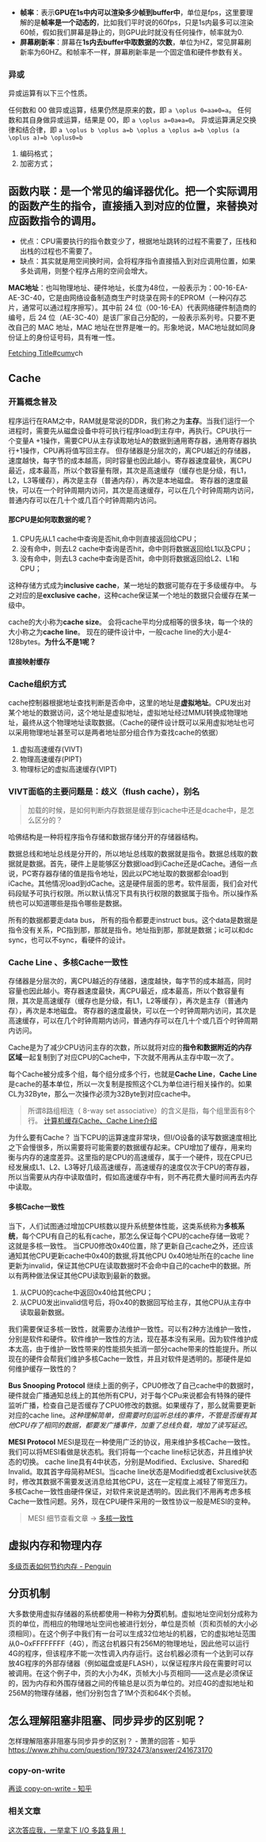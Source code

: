 
- **帧率**：表示**GPU在1s中内可以渲染多少帧到buffer中**，单位是fps，这里要理解的是**帧率是一个动态的**，比如我们平时说的60fps，只是1s内最多可以渲染60帧，假如我们屏幕是静止的，则GPU此时就没有任何操作，帧率就为0.  
- **屏幕刷新率**：屏幕在**1s内去buffer中取数据的次数**，单位为HZ，常见屏幕刷新率为60HZ。和帧率不一样，屏幕刷新率是一个固定值和硬件参数有关。

### 异或
异或运算有以下三个性质。

任何数和 00 做异或运算，结果仍然是原来的数，即 ``a \oplus 0=aa⊕0=a``。
任何数和其自身做异或运算，结果是 00，即 ``a \oplus a=0a⊕a=0``。
异或运算满足交换律和结合律，即 ``a \oplus b \oplus a=b \oplus a \oplus a=b \oplus (a \oplus a)=b \oplus0=b``

1. 编码格式；
2. 加密方式；

## 函数内联：是一个常见的编译器优化。把一个实际调用的函数产生的指令，直接插入到对应的位置，来替换对应函数指令的调用。
- 优点：CPU需要执行的指令数变少了，根据地址跳转的过程不需要了，压栈和出栈的过程也不需要了。
- 缺点：其实就是用空间换时间，会将程序指令直接插入到对应调用位置，如果多处调用，则整个程序占用的空间会增大。

**MAC地址**：也叫物理地址、硬件地址，长度为48位，一般表示为：00-16-EA-AE-3C-40，它是由网络设备制造商生产时烧录在网卡的EPROM（一种闪存芯片，通常可以通过程序擦写）。其中前 24 位（00-16-EA）代表网络硬件制造商的编号，后 24 位（AE-3C-40）是该厂家自己分配的，一般表示系列号。只要不更改自己的 MAC 地址，MAC 地址在世界是唯一的。形象地说，MAC地址就如同身份证上的身份证号码，具有唯一性。

[Fetching Title#cumv](https://www.polarxiong.com/archives/%E5%A4%9A%E7%BA%A7%E9%A1%B5%E8%A1%A8%E5%A6%82%E4%BD%95%E8%8A%82%E7%BA%A6%E5%86%85%E5%AD%98.html)ch
## Cache 

### 开篇概念普及
程序运行在RAM之中，RAM就是常说的DDR，我们称之为**主存**。当我们运行一个进程时，需要先从磁盘设备中将可执行程序load到主存中，再执行。CPU执行一个变量A +1操作，需要CPU从主存读取地址A的数据到通用寄存器，通用寄存器执行+1操作，CPU再将值写回主存。
但存储器是分层次的，离CPU越近的存储器，速度越快，每字节的成本越高，同时容量也因此越小。寄存器速度最快，离CPU最近，成本最高，所以个数容量有限，其次是高速缓存（缓存也是分级，有L1，L2，L3等缓存），再次是主存（普通内存），再次是本地磁盘。
寄存器的速度最快，可以在一个时钟周期内访问，其次是高速缓存，可以在几个时钟周期内访问，普通内存可以在几十个或几百个时钟周期内访问。
#### 那CPU是如何取数据的呢？
1. CPU先从L1 cache中查询是否hit,命中则直接返回给CPU；
2. 没有命中，则去L2 cache中查询是否hit，命中则将数据返回给L1以及CPU；
3. 没有命中，则去L3 cache中查询是否hit，命中则将数据返回给L2、L1和CPU；

这种存储方式成为**inclusive cache**，某一地址的数据可能存在于多级缓存中。
与之对应的是**exclusive cache**，这种cache保证某一个地址的数据只会缓存在某一级中。

cache的大小称为**cache size**。
会将cache平均分成相等的很多块，每一个块的大小称之为**cache line**。
现在的硬件设计中，一般cache line的大小是4-128bytes。**为什么不是1呢？**


#### 直接映射缓存

### Cache组织方式
cache控制器根据地址查找判断是否命中，这里的地址是**虚拟地址**。CPU发出对某个地址的数据访问，这个地址是虚拟地址，虚拟地址经过MMU转换成物理地址，最终从这个物理地址读取数据。（Cache的硬件设计既可以采用虚拟地址也可以采用物理地址甚至可以是两者地址部分组合作为查找cache的依据）

1. 虚拟高速缓存(VIVT)
2. 物理高速缓存(PIPT)
3. 物理标记的虚拟高速缓存(VIPT)


### VIVT面临的主要问题是：歧义（flush cache），别名


> 加载的时候，是如何判断内存数据是缓存到icache中还是dcache中，是怎么区分的？

哈佛结构是一种将程序指令存储和数据存储分开的存储器结构。

数据总线和地址总线是分开的，所以地址总线取的数据就是指令。数据总线取的数据就是数据。首先，硬件上是能够区分数据load到iCache还是dCache。通俗一点说，PC寄存器存储的值是指令地址，因此以PC地址取的数据都会load到iCache。其他情况load到dCache。这是硬件层面的思考。软件层面，我们会对代码段赋予可执行权限。所以默认情况下具有执行权限的数据属于指令。所以操作系统也可以知道哪些是指令哪些是数据。

所有的数据都要走data bus， 所有的指令都要走instruct bus。这个data是数据是指令没有关系，PC指到那，那就是指令。地址指到那，那就是数据；ic可以和dc sync，也可以不sync，看硬件的设计。

### Cache Line 、多核Cache一致性
存储器是分层次的，离CPU越近的存储器，速度越快，每字节的成本越高，同时容量也因此越小。寄存器速度最快，离CPU最近，成本最高，所以个数容量有限，其次是高速缓存（缓存也是分级，有L1，L2等缓存），再次是主存（普通内存），再次是本地磁盘。
寄存器的速度最快，可以在一个时钟周期内访问，其次是高速缓存，可以在几个时钟周期内访问，普通内存可以在几十个或几百个时钟周期内访问。

Cache是为了减少CPU访问主存的次数，所以就将对应的**指令和数据附近的内存区域**一起复制到了对应CPU的Cache中，下次就不用再从主存中取一次了。

每个Cache被分成多个组，每个组分成多个行，也就是**Cache Line**，**Cache Line**是cache的基本单位，所以一次复制是按照这个CL为单位进行相关操作的。如果CL为32Byte，那么一次操作必须为32Byte到对应cache中。
> 所谓8路组相连（ 8-way set associative）的含义是指，每个组里面有8个行。
> [计算机缓存Cache、Cache Line介绍](https://zhuanlan.zhihu.com/p/37749443)

为什么要有Cache？
当下CPU的运算速度非常块，但I/O设备的读写数据速度相比之下会慢很多，所以需要将可能需要的数据缓存起来。CPU增加了缓存，用来均衡与内存的速度差异。这里指的是CPU的高速缓存，属于一个硬件，现在CPU已经发展成L1、L2、L3等好几级高速缓存，高速缓存的速度仅次于CPU的寄存器，所以当需要从内存中读取值时，假如高速缓存中有，则不再花费大量时间再去内存中读取。

#### 多核Cache一致性
当下，人们试图通过增加CPU核数以提升系统整体性能，这类系统称为**多核系统**，每个CPU有自己的私有cache，那怎么保证每个CPU的cache存储一致呢？这就是多核一致性。
当CPU0修改0x40位置，除了更新自己cache之外，还应该通知其他CPU更新cache中0x40的数据,将其他CPU 0x40地址所在的cache line更新为invalid，保证其他CPU在读取数据时不会命中自己的cache中的数据。所以有两种做法保证其他CPU读取到最新的数据。
1. 从CPU0的cache中返回0x40给其他CPU；
2. 从CPU0发出invalid信号后，将0x40的数据回写给主存，其他CPU从主存中读取最新数据。

我们需要保证多核一致性，就需要办法维护一致性。可以有2种方法维护一致性，分别是软件和硬件。软件维护一致性的方法，现在基本没有采用。因为软件维护成本太高，由于维护一致性带来的性能损失抵消一部分cache带来的性能提升。所以现在的硬件会帮我们维护多核Cache一致性，并且对软件是透明的。那硬件是如何维护缓存一致性的？

**Bus Snooping Protocol**
继续上面的例子，CPU0修改了自己cache中的数据时，硬件就会广播通知总线上的其他所有CPU，对于每个CPu来说都会有特殊的硬件监听广播，检查自己是否缓存了CPU0修改的数据。如果缓存了，那么就需要更新对应的cache line。*这种理解简单，但需要时刻监听总线的事件，不管是否缓有其他CPU存了相同的数据，都要发广播事件，加重了总线负载，增加了读写延迟*。

**MESI Protocol**
MESI是现在一种使用广泛的协议，用来维护多核Cache一致性。我们可以将MESI看做是状态机。我们将每一个cache line标记状态，并且维护状态的切换。
cache line具有4中状态，分别是Modified、Exclusive、Shared和Invalid。取其首字母简称MESI。当cache line状态是Modified或者Exclusive状态时，修改其数据不需要发送消息给其他CPU，这在一定程度上减轻了带宽压力。
多核Cache一致性由硬件保证，对软件来说是透明的。因此我们不用再考虑多核Cache一致性问题。另外，现在CPU硬件采用的一致性协议一般是MESI的变种。
> MESI 细节查看文章 -> [多核一致性](https://zhuanlan.zhihu.com/p/115114220)



## 虚拟内存和物理内存

[多级页表如何节约内存 - Penguin](https://www.polarxiong.com/archives/%E5%A4%9A%E7%BA%A7%E9%A1%B5%E8%A1%A8%E5%A6%82%E4%BD%95%E8%8A%82%E7%BA%A6%E5%86%85%E5%AD%98.html)

## 分页机制   

大多数使用虚拟存储器的系统都使用一种称为**分页**机制。虚拟地址空间划分成称为页的单位，而相应的物理地址空间也被进行划分，单位是页帧（页和页帧的大小必须相同）。在这个例子中我们有一台可以生成32位地址的机器，它的虚拟地址范围从0~0xFFFFFFFF（4G），而这台机器只有256M的物理地址，因此他可以运行4G的程序，但该程序不能一次性调入内存运行。这台机器必须有一个达到可以存放4G程序的外部存储器（例如磁盘或是FLASH），以保证程序片段在需要时可以被调用。在这个例子中，页的大小为4K，页帧大小与页相同——这点是必须保证的，因为内存和外围存储器之间的传输总是以页为单位的。对应4G的虚拟地址和256M的物理存储器，他们分别包含了1M个页和64K个页帧。 

## 怎么理解阻塞非阻塞、同步异步的区别呢？
怎样理解阻塞非阻塞与同步异步的区别？ - 萧萧的回答 - 知乎 https://www.zhihu.com/question/19732473/answer/241673170

### copy-on-write
[再谈 copy-on-write - 知乎](https://zhuanlan.zhihu.com/p/136428913)
### 相关文章
[这次答应我，一举拿下 I/O 多路复用！](https://mp.weixin.qq.com/s?__biz=MzUxODAzNDg4NQ==&mid=2247489558&idx=1&sn=7a96604032d28b8843ca89cb8c129154&chksm=f98e5cbccef9d5aa249c02489614d81ce865eacb165846df84721636cd4717d1aaa830dbec56&scene=178&cur_album_id=1408057986861416450#rd)